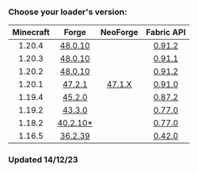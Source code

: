 ### Choose your loader's version:

| Minecraft | Forge                                                 | NeoForge                                                 | Fabric API                                                          |
| :-------: | :---------------------------------------------------: | :------------------------------------------------------: | :-----------------------------------------------------------------: |
| 1.20.4    | [48.0.10](https://ladylexxie.github.io/forge/1.20.2/) |                                                          | [0.91.2](https://maven.fabricmc.net/docs/fabric-api-0.91.2+1.20.4/) |
| 1.20.3    | [48.0.10](https://ladylexxie.github.io/forge/1.20.2/) |                                                          | [0.91.1](https://maven.fabricmc.net/docs/fabric-api-0.91.1+1.20.3/) |
| 1.20.2    | [48.0.10](https://ladylexxie.github.io/forge/1.20.2/) |                                                          | [0.91.2](https://maven.fabricmc.net/docs/fabric-api-0.91.2+1.20.2/) |
| 1.20.1    | [47.2.1](https://ladylexxie.github.io/forge/1.20.1/)  | [47.1.X](https://ladylexxie.github.io/neoforge/1.20.1/)  | [0.91.0](https://maven.fabricmc.net/docs/fabric-api-0.91.0+1.20.1/) |
| 1.19.4    | [45.2.0](https://ladylexxie.github.io/forge/1.19.4/)  |                                                          | [0.87.2](https://maven.fabricmc.net/docs/fabric-api-0.87.2+1.19.4/) |
| 1.19.2    | [43.3.0](https://ladylexxie.github.io/forge/1.19.2/)  |                                                          | [0.77.0](https://maven.fabricmc.net/docs/fabric-api-0.77.0+1.19.2/) |
| 1.18.2    | [40.2.10*](https://ladylexxie.github.io/forge/1.18.2/)|                                                          | [0.77.0](https://maven.fabricmc.net/docs/fabric-api-0.77.0+1.18.2/) |
| 1.16.5    | [36.2.39](https://ladylexxie.github.io/forge/1.16.5/) |                                                          | [0.42.0](https://maven.fabricmc.net/docs/fabric-api-0.42.0+1.16/)   |

### Updated 14/12/23
